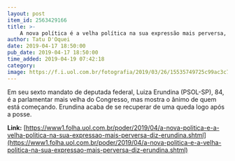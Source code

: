 ```yaml
---
layout: post
item_id: 2563429166
title: >-
    A nova política é a velha política na sua expressão mais perversa, diz Erundina
author: Tatu D'Oquei
date: 2019-04-17 18:50:00
pub_date: 2019-04-17 18:50:00
time_added: 2019-04-19 07:42:18
category: 
image: https://f.i.uol.com.br/fotografia/2019/03/26/15535749725c99ac3c74be6_1553574972_3x2_rt.jpg
---
```


Em seu sexto mandato de deputada federal, Luiza Erundina (PSOL-SP), 84, é a parlamentar mais velha do Congresso, mas mostra o ânimo de quem está começando. Erundina acaba de se recuperar de uma queda logo após a posse.

**Link:** [https://www1.folha.uol.com.br/poder/2019/04/a-nova-politica-e-a-velha-politica-na-sua-expressao-mais-perversa-diz-erundina.shtml](https://www1.folha.uol.com.br/poder/2019/04/a-nova-politica-e-a-velha-politica-na-sua-expressao-mais-perversa-diz-erundina.shtml)


